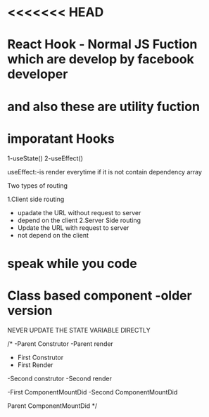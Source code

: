 <<<<<<< HEAD
=======
# React Hook - Normal JS Fuction which are develop by facebook developer
# and also these are utility fuction

# imporatant Hooks 
1-useState() 
2-useEffect()

useEffect:-is render everytime if it is not contain dependency array

Two types of routing 

1.Client side routing
  - upadate the URL without request to server 
  - depend on the client
2.Server Side routing
  - Update the URL with request to server 
  - not depend on the client
  
# speak while you code

# Class based component -older version

NEVER UPDATE THE STATE VARIABLE DIRECTLY

/*
-Parent Construtor
-Parent render
   - First Construtor
   - First Render

   -Second construtor
   -Second render

   -First ComponentMountDid
   -Second ComponentMountDid

Parent ComponentMountDid
*/
